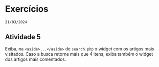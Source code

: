 # Exercícios
`21/03/2024`

## Atividade 5
Exiba, na `<aside>...</aside>` de `search.php` o widget com os artigos mais visitados. Caso a busca retorne mais que 4 itens, exiba também o widget dos artigos mais comentados.

